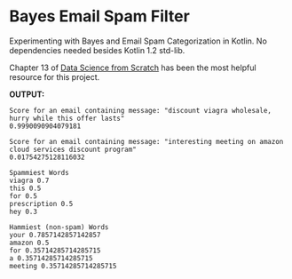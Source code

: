 # Bayes Email Spam Filter

Experimenting with Bayes and Email Spam Categorization in Kotlin. No dependencies needed besides Kotlin 1.2 std-lib. 

Chapter 13 of [Data Science from Scratch](https://www.safaribooksonline.com/library/view/data-science-from/9781491901410/ch13.html#naive_bayes) has been the most helpful resource for this project. 

**OUTPUT:**

```
Score for an email containing message: "discount viagra wholesale, hurry while this offer lasts"
0.9990090904079181

Score for an email containing message: "interesting meeting on amazon cloud services discount program"
0.01754275128116032

Spammiest Words
viagra 0.7
this 0.5
for 0.5
prescription 0.5
hey 0.3

Hammiest (non-spam) Words
your 0.7857142857142857
amazon 0.5
for 0.35714285714285715
a 0.35714285714285715
meeting 0.35714285714285715
```
